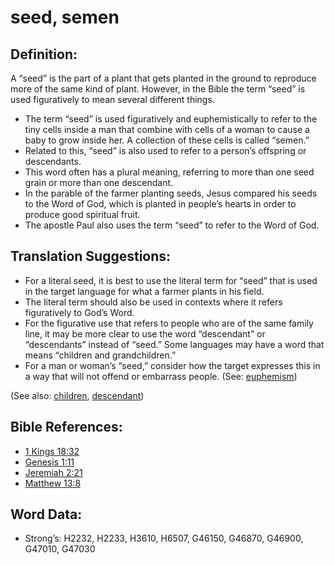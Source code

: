 # seed, semen

## Definition:

A “seed” is the part of a plant that gets planted in the ground to reproduce more of the same kind of plant. However, in the Bible the term “seed” is used figuratively to mean several different things.

* The term “seed” is used figuratively and euphemistically to refer to the tiny cells inside a man that combine with cells of a woman to cause a baby to grow inside her. A collection of these cells is called “semen.”
* Related to this, “seed” is also used to refer to a person’s offspring or descendants.
* This word often has a plural meaning, referring to more than one seed grain or more than one descendant.
* In the parable of the farmer planting seeds, Jesus compared his seeds to the Word of God, which is planted in people’s hearts in order to produce good spiritual fruit.
* The apostle Paul also uses the term “seed” to refer to the Word of God.

## Translation Suggestions:

* For a literal seed, it is best to use the literal term for “seed” that is used in the target language for what a farmer plants in his field.
* The literal term should also be used in contexts where it refers figuratively to God’s Word.
* For the figurative use that refers to people who are of the same family line, it may be more clear to use the word “descendant” or “descendants” instead of “seed.” Some languages may have a word that means “children and grandchildren.”
* For a man or woman’s “seed,” consider how the target expresses this in a way that will not offend or embarrass people. (See: [euphemism](rc://en/ta/man/translate/figs-euphemism))

(See also: [children](../kt/children.md), [descendant](../other/descendant.md))

## Bible References:

* [1 Kings 18:32](rc://en/tn/help/1ki/18/32)
* [Genesis 1:11](rc://en/tn/help/gen/01/11)
* [Jeremiah 2:21](rc://en/tn/help/jer/02/21)
* [Matthew 13:8](rc://en/tn/help/mat/13/08)

## Word Data:

* Strong’s: H2232, H2233, H3610, H6507, G46150, G46870, G46900, G47010, G47030
